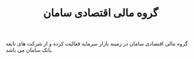 ﻿---
layout: post
title: گروه مالی اقتصادی سامان
name_en: sama-holdings
company_slug: sama-holdings
logo: 
cover: 
company_count:
founded:
location: ""
total_review: 
total_interview: 
salary_avg: 
salary_min: 
salary_max: 
rate: 
view_count: 
industry: سرمایه‌گذاری و تحلیل کسب‌وکار 
city: تهران, تهران
size_en: S
size: 2-10 نفر
site: 
---

گروه مالی اقتصادی سامان در زمینه بازار سرمایه فعالیت کرده و از شرکت های تابعه بانک سامان می باشد.

